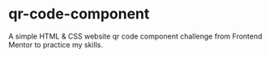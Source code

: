 # qr-code-component
A simple HTML &amp; CSS website qr code component challenge from Frontend Mentor to practice my skills.
